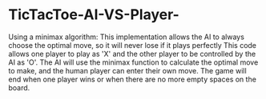 # TicTacToe-AI-VS-Player-

Using a minimax algorithm:
This implementation allows the AI to always choose the optimal move, so it will never lose if it plays perfectly
This code allows one player to play as 'X' and the other player to be controlled by the AI as 'O'. The AI will use the minimax 
function to calculate the optimal move to make, and the human player can enter their own move. 
The game will end when one player wins or when there are no more empty spaces on the board.

